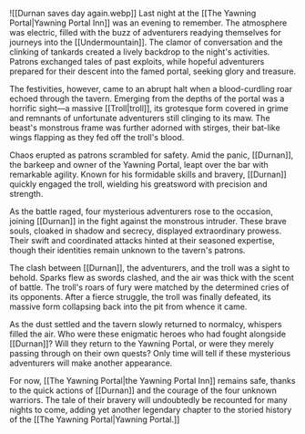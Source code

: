 ![[Durnan saves day again.webp]]
Last night at the [[The Yawning Portal|Yawning Portal Inn]] was an evening to remember. The atmosphere was electric, filled with the buzz of adventurers readying themselves for journeys into the [[Undermountain]]. The clamor of conversation and the clinking of tankards created a lively backdrop to the night's activities. Patrons exchanged tales of past exploits, while hopeful adventurers prepared for their descent into the famed portal, seeking glory and treasure.

The festivities, however, came to an abrupt halt when a blood-curdling roar echoed through the tavern. Emerging from the depths of the portal was a horrific sight—a massive [[Troll|troll]], its grotesque form covered in grime and remnants of unfortunate adventurers still clinging to its maw. The beast's monstrous frame was further adorned with stirges, their bat-like wings flapping as they fed off the troll's blood.

Chaos erupted as patrons scrambled for safety. Amid the panic, [[Durnan]], the barkeep and owner of the Yawning Portal, leapt over the bar with remarkable agility. Known for his formidable skills and bravery, [[Durnan]] quickly engaged the troll, wielding his greatsword with precision and strength.

As the battle raged, four mysterious adventurers rose to the occasion, joining [[Durnan]] in the fight against the monstrous intruder. These brave souls, cloaked in shadow and secrecy, displayed extraordinary prowess. Their swift and coordinated attacks hinted at their seasoned expertise, though their identities remain unknown to the tavern's patrons.

The clash between [[Durnan]], the adventurers, and the troll was a sight to behold. Sparks flew as swords clashed, and the air was thick with the scent of battle. The troll's roars of fury were matched by the determined cries of its opponents. After a fierce struggle, the troll was finally defeated, its massive form collapsing back into the pit from whence it came.

As the dust settled and the tavern slowly returned to normalcy, whispers filled the air. Who were these enigmatic heroes who had fought alongside [[Durnan]]? Will they return to the Yawning Portal, or were they merely passing through on their own quests? Only time will tell if these mysterious adventurers will make another appearance.

For now, [[The Yawning Portal|the Yawning Portal Inn]] remains safe, thanks to the quick actions of [[Durnan]] and the courage of the four unknown warriors. The tale of their bravery will undoubtedly be recounted for many nights to come, adding yet another legendary chapter to the storied history of the [[The Yawning Portal|Yawning Portal.]]